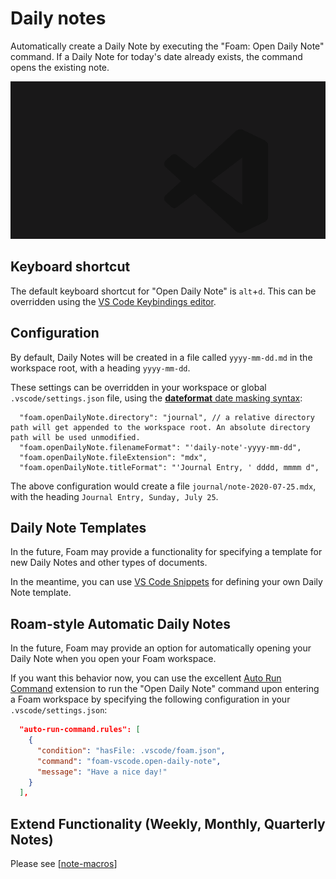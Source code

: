 # Daily notes

Automatically create a Daily Note by executing the "Foam: Open Daily Note" command. If a Daily Note for today's date already exists, the command opens the existing note.

![Daily note feature in action](../assets/images/daily-note.gif)

## Keyboard shortcut

The default keyboard shortcut for "Open Daily Note" is `alt`+`d`. This can be overridden using the [VS Code Keybindings editor](https://code.visualstudio.com/docs/getstarted/keybindings).

## Configuration

By default, Daily Notes will be created in a file called `yyyy-mm-dd.md` in the workspace root, with a heading `yyyy-mm-dd`.

These settings can be overridden in your workspace or global `.vscode/settings.json` file, using the [**dateformat** date masking syntax](https://github.com/felixge/node-dateformat#mask-options):

```jsonc
  "foam.openDailyNote.directory": "journal", // a relative directory path will get appended to the workspace root. An absolute directory path will be used unmodified.
  "foam.openDailyNote.filenameFormat": "'daily-note'-yyyy-mm-dd",
  "foam.openDailyNote.fileExtension": "mdx",
  "foam.openDailyNote.titleFormat": "'Journal Entry, ' dddd, mmmm d",
```

The above configuration would create a file `journal/note-2020-07-25.mdx`, with the heading `Journal Entry, Sunday, July 25`.

## Daily Note Templates

In the future, Foam may provide a functionality for specifying a template for new Daily Notes and other types of documents.

In the meantime, you can use [VS Code Snippets](https://code.visualstudio.com/docs/editor/userdefinedsnippets) for defining your own Daily Note template.

## Roam-style Automatic Daily Notes

In the future, Foam may provide an option for automatically opening your Daily Note when you open your Foam workspace.

If you want this behavior now, you can use the excellent [Auto Run Command](https://marketplace.visualstudio.com/items?itemName=gabrielgrinberg.auto-run-command#review-details) extension to run the "Open Daily Note" command upon entering a Foam workspace by specifying the following configuration in your `.vscode/settings.json`:

```json
  "auto-run-command.rules": [
    {
      "condition": "hasFile: .vscode/foam.json",
      "command": "foam-vscode.open-daily-note",
      "message": "Have a nice day!"
    }
  ],
```

## Extend Functionality (Weekly, Monthly, Quarterly Notes)

Please see [[note-macros]]

[//begin]: # "Autogenerated link references for markdown compatibility"
[note-macros]: ../recipes/note-macros.md "Custom Note Macros"
[//end]: # "Autogenerated link references"
